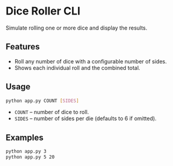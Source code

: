 # Dice Roller CLI

Simulate rolling one or more dice and display the results.

## Features
- Roll any number of dice with a configurable number of sides.
- Shows each individual roll and the combined total.

## Usage
```bash
python app.py COUNT [SIDES]
```
- `COUNT` – number of dice to roll.
- `SIDES` – number of sides per die (defaults to 6 if omitted).

## Examples
```bash
python app.py 3
python app.py 5 20
```

